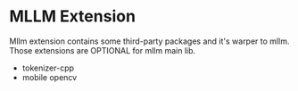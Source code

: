 # MLLM Extension

Mllm extension contains some third-party packages and it's warper to mllm. Those extensions are OPTIONAL for mllm main lib.

- tokenizer-cpp
- mobile opencv
